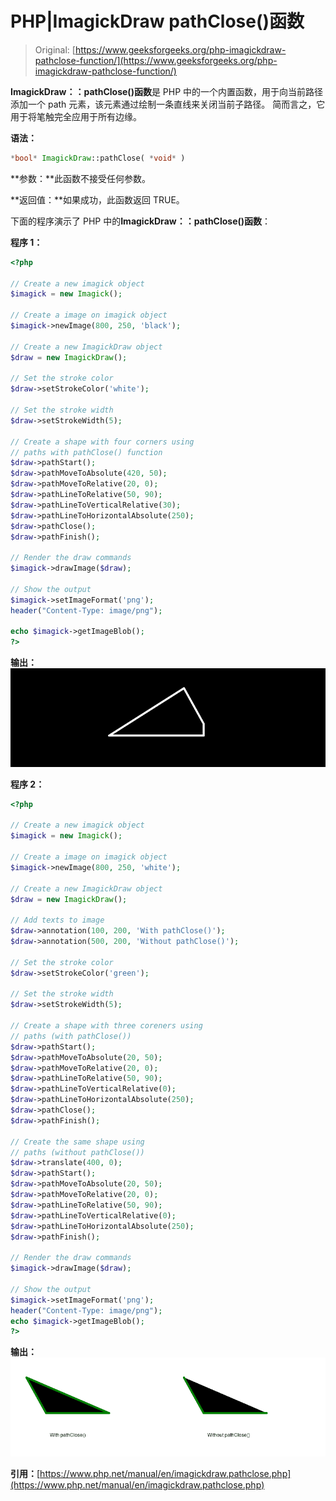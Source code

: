 # PHP|ImagickDraw pathClose()函数

> Original: [https://www.geeksforgeeks.org/php-imagickdraw-pathclose-function/](https://www.geeksforgeeks.org/php-imagickdraw-pathclose-function/)

**ImagickDraw：：pathClose()函数**是 PHP 中的一个内置函数，用于向当前路径添加一个 path 元素，该元素通过绘制一条直线来关闭当前子路径。 简而言之，它用于将笔触完全应用于所有边缘。

**语法：**

```php
*bool* ImagickDraw::pathClose( *void* )
```

**参数：**此函数不接受任何参数。

**返回值：**如果成功，此函数返回 TRUE。

下面的程序演示了 PHP 中的**ImagickDraw：：pathClose()函数**：

**程序 1：**

```php
<?php

// Create a new imagick object
$imagick = new Imagick();

// Create a image on imagick object
$imagick->newImage(800, 250, 'black');

// Create a new ImagickDraw object
$draw = new ImagickDraw();

// Set the stroke color
$draw->setStrokeColor('white');

// Set the stroke width
$draw->setStrokeWidth(5);

// Create a shape with four corners using
// paths with pathClose() function
$draw->pathStart();
$draw->pathMoveToAbsolute(420, 50);
$draw->pathMoveToRelative(20, 0);
$draw->pathLineToRelative(50, 90);
$draw->pathLineToVerticalRelative(30);
$draw->pathLineToHorizontalAbsolute(250);
$draw->pathClose();
$draw->pathFinish();

// Render the draw commands
$imagick->drawImage($draw);

// Show the output
$imagick->setImageFormat('png');
header("Content-Type: image/png");

echo $imagick->getImageBlob();
?>
```

**输出：**
![](img/f5fe9f3c1779010ddc83acd5735a376b.png)

**程序 2：**

```php
<?php

// Create a new imagick object
$imagick = new Imagick();

// Create a image on imagick object
$imagick->newImage(800, 250, 'white');

// Create a new ImagickDraw object
$draw = new ImagickDraw();

// Add texts to image
$draw->annotation(100, 200, 'With pathClose()');
$draw->annotation(500, 200, 'Without pathClose()');

// Set the stroke color
$draw->setStrokeColor('green');

// Set the stroke width
$draw->setStrokeWidth(5);

// Create a shape with three coreners using
// paths (with pathClose())
$draw->pathStart();
$draw->pathMoveToAbsolute(20, 50);
$draw->pathMoveToRelative(20, 0);
$draw->pathLineToRelative(50, 90);
$draw->pathLineToVerticalRelative(0);
$draw->pathLineToHorizontalAbsolute(250);
$draw->pathClose();
$draw->pathFinish();

// Create the same shape using
// paths (without pathClose())
$draw->translate(400, 0);
$draw->pathStart();
$draw->pathMoveToAbsolute(20, 50);
$draw->pathMoveToRelative(20, 0);
$draw->pathLineToRelative(50, 90);
$draw->pathLineToVerticalRelative(0);
$draw->pathLineToHorizontalAbsolute(250);
$draw->pathFinish();

// Render the draw commands
$imagick->drawImage($draw);

// Show the output
$imagick->setImageFormat('png');
header("Content-Type: image/png");
echo $imagick->getImageBlob();
?>
```

**输出：**
![](img/2e46659d9ffa842021cc792b6a7ddc28.png)

**引用：**[https://www.php.net/manual/en/imagickdraw.pathclose.php](https://www.php.net/manual/en/imagickdraw.pathclose.php)